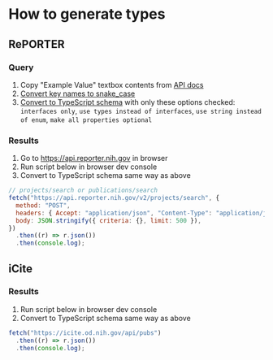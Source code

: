 # How to generate types

## RePORTER

### Query

1. Copy "Example Value" textbox contents from [API docs](https://api.reporter.nih.gov/)
1. [Convert key names to snake_case](https://www.better-converter.com/JSON-Modifiers/Json-Snake-Case-Converter)
1. [Convert to TypeScript schema](https://app.quicktype.io/?l=ts) with only these options checked: `interfaces only`, `use types instead of interfaces`, `use string instead of enum`, `make all properties optional`

### Results

1. Go to https://api.reporter.nih.gov in browser
1. Run script below in browser dev console
1. Convert to TypeScript schema same way as above

```js
// projects/search or publications/search
fetch("https://api.reporter.nih.gov/v2/projects/search", {
  method: "POST",
  headers: { Accept: "application/json", "Content-Type": "application/json" },
  body: JSON.stringify({ criteria: {}, limit: 500 }),
})
  .then((r) => r.json())
  .then(console.log);
```

## iCite

### Results

1. Run script below in browser dev console
1. Convert to TypeScript schema same way as above

```js
fetch("https://icite.od.nih.gov/api/pubs")
  .then((r) => r.json())
  .then(console.log);
```
